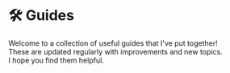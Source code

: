 # 🛠️ Guides

Welcome to a collection of useful guides that I've put together!  
These are updated regularly with improvements and new topics.  
I hope you find them helpful.
